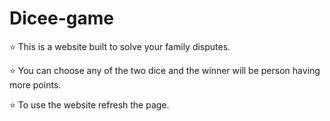 # Dicee-game

⭐ This is a website built to solve your family disputes.

⭐ You can choose any of the two dice and the winner will be person having more points.

⭐ To use the website refresh the page.
